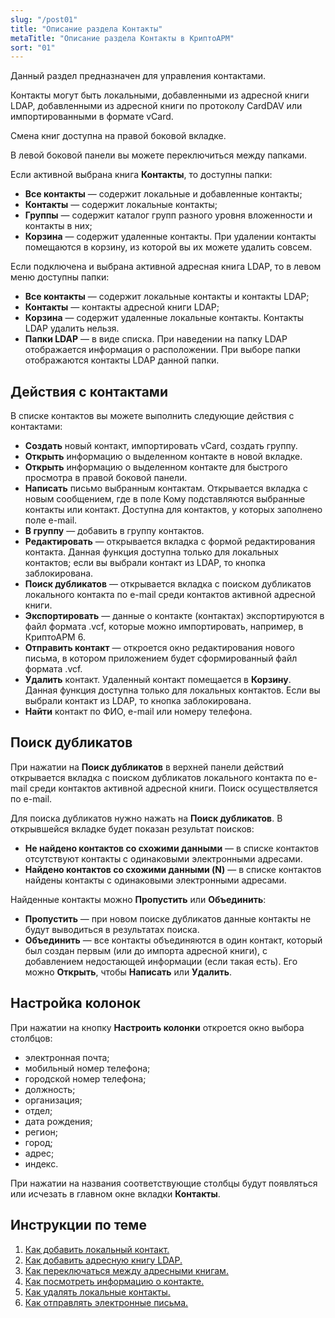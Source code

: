 ```yaml
---
slug: "/post01"
title: "Описание раздела Контакты"
metaTitle: "Описание раздела Контакты в КриптоАРМ"
sort: "01"
---
```


Данный раздел предназначен для управления контактами.  

Контакты могут быть локальными, добавленными из адресной книги LDAP, добавленными из адресной книги по протоколу CardDAV или импортированными в формате vCard. 

Смена книг доступна на правой боковой вкладке.  

В левой боковой панели вы можете переключиться между папками.

Если активной выбрана книга **Контакты**, то доступны папки:  

- **Все контакты** — содержит локальные и добавленные контакты;  
- **Контакты** — содержит локальные контакты;  
- **Группы** — содержит каталог групп разного уровня вложенности и контакты в них;  
- **Корзина** — содержит удаленные контакты. При удалении контакты помещаются в корзину, из которой вы их можете удалить совсем.   

Если подключена и выбрана активной адресная книга LDAP, то в левом меню доступны папки:  

- **Все контакты** — содержит локальные контакты и контакты LDAP;  
- **Контакты** — контакты адресной книги LDAP;  
- **Корзина** — содержит удаленные локальные контакты. Контакты LDAP удалить нельзя.  
- **Папки LDAP** — в виде списка. При наведении на папку LDAP отображается информация о расположении. При выборе папки отображаются контакты LDAP данной папки.  

## Действия с контактами  

В списке контактов вы можете выполнить следующие действия с контактами:  

- **Создать** новый контакт, импортировать vCard, создать группу.  
- **Открыть** информацию о выделенном контакте в новой вкладке.  
- **Открыть** информацию о выделенном контакте для быстрого просмотра в правой боковой панели.   
- **Написать** письмо выбранным контактам. Открывается вкладка с новым сообщением, где в поле Кому подставляются выбранные контакты или контакт. Доступна для контактов, у которых заполнено поле e-mail.  
- **В группу** — добавить в группу контактов.  
- **Редактировать** — открывается вкладка с формой редактирования контакта. Данная функция доступна только для локальных контактов; если вы выбрали контакт из LDAP, то кнопка заблокирована.  
- **Поиск дубликатов** — открывается вкладка с поиском дубликатов локального контакта по e-mail среди контактов активной адресной книги.  
- **Экспортировать** — данные о контакте (контактах) экспортируются в файл формата .vcf, которые можно импортировать, например, в КриптоАРМ 6.  
- **Отправить контакт** — откроется окно редактирования нового письма, в котором приложением будет сформированный файл формата .vcf.  
- **Удалить** контакт. Удаленный контакт помещается в **Корзину**. Данная функция доступна только для локальных контактов. Если вы выбрали контакт из LDAP, то кнопка заблокирована.  
- **Найти** контакт по ФИО, e-mail или номеру телефона.  

## Поиск дубликатов  

При нажатии на **Поиск дубликатов** в верхней панели действий открывается вкладка с поиском дубликатов локального контакта по e-mail среди контактов активной адресной книги. Поиск осуществляется по e-mail.  

Для поиска дубликатов нужно нажать на **Поиск дубликатов**. В открывшейся вкладке будет показан результат поисков:  

- **Не найдено контактов со схожими данными** — в списке контактов отсутствуют контакты с одинаковыми электронными адресами.  
- **Найдено контактов со схожими данными (N)** — в списке контактов найдены контакты с одинаковыми электронными адресами.  

Найденные контакты можно **Пропустить** или **Объединить**:  

- **Пропустить** — при новом поиске дубликатов данные контакты не будут выводиться в результатах поиска.  
- **Объединить** — все контакты объединяются в один контакт, который был создан первым (или до импорта адресной книги), с добавлением недостающей информации (если такая есть). Его можно **Открыть**, чтобы **Написать** или **Удалить**.  

## Настройка колонок  

При нажатии на кнопку **Настроить колонки** откроется окно выбора столбцов:  

- электронная почта;  
- мобильный номер телефона;  
- городской номер телефона;  
- должность;  
- организация;  
- отдел;  
- дата рождения;  
- регион;  
- город;  
- адрес;  
- индекс.  

При нажатии на названия соответствующие столбцы будут появляться или исчезать в главном окне вкладки **Контакты**.   

## Инструкции по теме    

1. [Как добавить локальный контакт.](./02-add-contact.md)  
2. [Как добавить адресную книгу LDAP.](./03-add-ldap.md)  
3. [Как переключаться между адресными книгам.](./08-select-books.md)  
4. [Как посмотреть информацию о контакте.](./04-view-contact.md)  
5. [Как удалять локальные контакты.](./09-delete-contact.md)  
6. [Как отправлять электронные письма.](../003-mail/09-send-mail.md)  